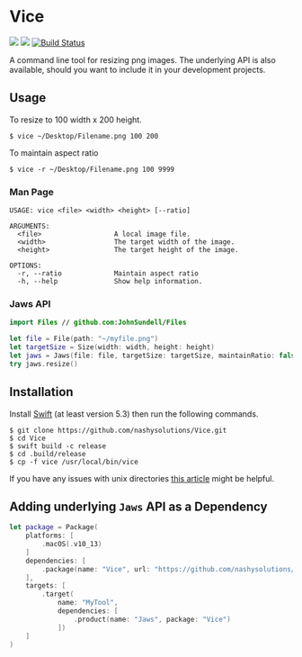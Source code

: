 # Vice

![](https://img.shields.io/badge/platform-macOS%20%2B%20linux-blue)
![](https://img.shields.io/badge/swift-5.3-blue)
[![Build Status](https://app.bitrise.io/app/e3c11122a72d9a53/status.svg?token=nTse58IVAQ3qolGoCMmKiw&branch=main)](https://app.bitrise.io/app/e3c11122a72d9a53)

A command line tool for resizing png images. The underlying API is also available, should you want to include it in your development projects.

## Usage
To resize to 100 width x 200 height.
```
$ vice ~/Desktop/Filename.png 100 200
```
To maintain aspect ratio
```
$ vice -r ~/Desktop/Filename.png 100 9999
```
### Man Page

```
USAGE: vice <file> <width> <height> [--ratio]

ARGUMENTS:
  <file>                  A local image file. 
  <width>                 The target width of the image. 
  <height>                The target height of the image. 

OPTIONS:
  -r, --ratio             Maintain aspect ratio 
  -h, --help              Show help information.
```
### Jaws API
```swift
import Files // github.com:JohnSundell/Files

let file = File(path: "~/myfile.png")
let targetSize = Size(width: width, height: height)
let jaws = Jaws(file: file, targetSize: targetSize, maintainRatio: false)
try jaws.resize()
```
## Installation
Install [Swift](https://swift.org/getting-started/) (at least version 5.3) then run the following commands.
```
$ git clone https://github.com/nashysolutions/Vice.git
$ cd Vice
$ swift build -c release
$ cd .build/release
$ cp -f vice /usr/local/bin/vice
```
If you have any issues with unix directories [this article](https://superuser.com/questions/717663/permission-denied-when-trying-to-cd-usr-local-bin-from-terminal) might be helpful.

## Adding underlying `Jaws` API as a Dependency

```swift
let package = Package(
    platforms: [
        .macOS(.v10_13)
    ]
    dependencies: [
        .package(name: "Vice", url: "https://github.com/nashysolutions/Vice.git", .upToNextMinor(from: "2.0.0"))
    ],
    targets: [
        .target(
            name: "MyTool", 
            dependencies: [
                .product(name: "Jaws", package: "Vice")
            ])
    ]
)
```

